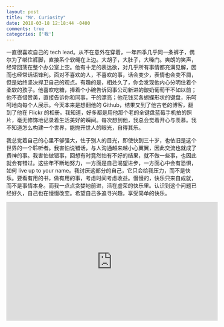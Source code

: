 ```yaml
---
layout: post
title: "Mr. Curiosity"
date: 2018-03-18 12:18:44 -0400
comments: true
categories: ['我']
---
```


一直很喜欢自己的 tech lead。从不在意外在穿着，一年四季几乎同一条裤子，偶尔为了绑住裤脚，直接系个软绳在上边。大胡子，大肚子，大嗓门。爽朗的笑声，经常回荡在整个办公室上空。他有十足的表达欲，对几乎所有事情都充满见解，因而也经常话语锋利。面对不喜欢的人，不喜欢的事，话会变少，表情也会变不屑，但是始终坚决捍卫自己的观点。有趣的是，相处久了，你会发现他内心分明住着个柔软的孩子。他喜欢吃糖，捧着个小碗告诉同事公司新进的酸奶葡萄干不如以前；他不吝惜赞美，直接告诉你和同事，干的漂亮；他花钱买各蝴蝶形状的键盘，乐呵呵地向每个人展示。今天本来是想翻他的 Github，结果又到了他古老的博客，翻到了他在 Flickr 的相册。我知道，好多都是用他那个老的全键盘蓝莓手机拍的照片，毫无修饰地记录着生活美好的瞬间。每次想到他，我总会觉着开心与羡慕。我不知道怎么构建一个世界，能抛开世人的眼光，自得其乐。

我总觉着自己的心里不够强大，怯于别人的目光，即使快到三十岁，也依旧是这个世界的一个聆听者。我害怕说错话，与人沟通越来越小心翼翼，因此交流也就成了费神的事。我害怕做错事，回想有时竟然怕有不好的结果，就不做一些事，也因此就会有错过。这些年不断地努力，一方面是自己渴望进步，一方面心中会有恐惧，如何 live up to your name。我讨厌这部分的自己，它只会给我压力，而不是快乐。要看有用的书，做有用的事，考虑时间考虑收益。慢慢的，快乐只来自成就，而不是事情本身。而我一点点贪婪地前进，活在虚荣的快乐里。认识到这个问题已经好久，自己也在慢慢改变。希望自己多追寻兴趣，享受简单的快乐。

<iframe width="560" height="315" src="https://www.youtube.com/embed/ryZeSZEvcck" frameborder="0" allow="autoplay; encrypted-media" allowfullscreen></iframe>

